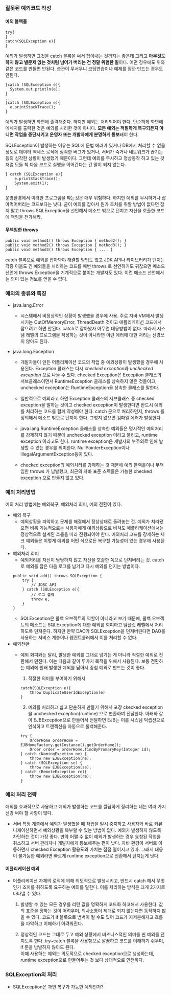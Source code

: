 
### 잘못된 예외코드 작성 
#### 예외 블랙홀 
```
try{
}
catch(SQLException e){
}
```
예외가 발생하면 그것을 catch 블록을 써서 잡아내는 것까지는 좋은데 그리고 **아무것도 하지 않고 별문제 없는 것처럼 넘어가 버리는 건 정말 위험한 일**이다. 
어떤 경우에도 위와 같은 코드를 만들면 안된다. 습관이 무서우니 코딩연습이나 예제를 잠깐 만드는 경우도 안된다. 

```
}catch (SQLException e){
  System.out.println(e);
}
...
}catch (SQLException e){
  e.printStackTrace();
}
```
예외가 발생하면 화면에 출력해준다. 하지만 예외는 처리되어야 한다. 단순하게 화면에 메세지를 출력한 것은 예외를 처리한 것이 아니다. 
**모든 예외는 적절하게 복구되든지 아니면 작업을 중단시키고 운영자 또는 개발자에게 분명하게 통보**돼야 한다. 

SQLException이 발생하는 이유는 SQL에 문법 에러가 있거나 DB에서 처리할 수 없을 정도로 데이터 액세스 로직에 심각한 버그가 있거나, 
서버가 죽거나 네트워크가 끊기는 등의 심각한 상황이 발생했기 때문이다. 그런데 예외를 무시하고 정상동작 하고 있는 것 처럼 모들 척 
다음 코드로 실행을 이어간다는 건 말이 되지 않는다. 

```
} catch (SQLException e){
	e.printStackTrace();
	System.exit(1);
}
```
운영환경에서 이러한 프로그램을 짜는것은 매우 위험하다. 하지만 예외를 무시하거나 잡아먹어버리는 코드보다는 낫다. 
굳이 예외를 잡아서 뭔가 조치를 취할 방법이 없다면 잡지 말고 throws SQLException을 선언해서 메소드 밖으로 던지고 자신을 호출한 코드에 책임을 전가해라. 


#### 무책임한 throws
```
public void method1() throws Exception { method2(); }
public void method2() throws Exception { method3(); }
public void method3() throws Exception { .... }

```
catch 블록으로 예외를 잡아봐야 해결할 방법도 없고 JDK API나 라이브러리가 던지는 각종 이읆도 긴 예외들을 처리하는 코드를 매번 throws 로 선언하기도 귀찮으면
메소드 선언에 throws Exception을 기계적으로 붙이는 개발자도 있다. 이런 메소드 선언에서는 의미 있는 정보를 얻을 수 없다. 

### 예외의 종류와 특징 
* java.lang.Error 
	* 시스템에서 비정상적인 상황이 발생했을 경우에 사용.  주로 자바 VM에서 발생시키는 OutOfMemoryError, ThreadDeath 것이고 애플리케이션 코드에서 잡으려고 하면 안된다. 
catch로 잡아봤자 아무런 대응방법이 없다. 따라서 시스템 레벨의 프로그램을 작성하는 것이 아니라면 이런 에러에 대한 처리는 신경쓰지 않아도 된다. 

* java.long.Exception 
	* 개발자들이 만든 어플리케이션 코드의 작업 중 예외상황이 발생했을 경우에 사용된다. Exception 클래스는 다시 *checked exception*과 *unchecked exception* 으로 나눌 수 있다. 
	 checked Exception은 Exception 클래스의 서브클래스이면서 RuntimeException 클래스를 상속하지 않은 것들이고, unchecked exception는 RuntimeException을 상속한 클래스를 말한다. 
	 
	* 일반적으로 예외라고 하면 Exception 클래스의 서브클래스 중 checked exception을 말하는 것이고 checked exception이 발생한다면 반드시 예외를 처리하는 코드를 함께 작성해야 한다. 
	catch 문으로 처리하던지, throws 를 정의해서 메소드 밖으로 던져야 한다. 그렇지 않으면 컴파일 에러가 발생한다. 
	
	* java.lang.RuntimeException 클래스를 상속한 예외들은 명시적인 예외처리를 강제하지 않기 때문에 unchecked exception 이라고 불리고, runtime exception 이라고도 한다. 
	runtime exception은 개발자의 부주의로 인해 발생할 수 있는 경우를 의미한다. NullPointerException이나 IllegalArgumentException등이 있다. 
	
	* checked exception의 예외처리를 강제하는 것 때문에 예외 블랙홀이나 무책임한 throws 가 남발했고, 최근의 자바 표준 스펙들은 가능한 checked exception 으로 만들지 않고 있다. 
	

### 예외 처리방법 
예외 처리 방법에는 예외복구, 예외처리 회피, 예외 전환이 있다. 
* 예외 복구 
	* 예외상황을 파악하고 문제를 해결에서 정상상태로 돌려놓는 것. 예외가 처리됐으면 비록 기능적으로는 사용자에게 예외상황으로 비쳐도 애플리케이션에서는 정상적으로 설계된 흐름을 따라 진행되어야 한다. 
	예외처리 코드를 강제하는 체크 예외들은 이렇게 예외를 어떤 식으로든 복구할 가능성이 있는 경우에 사용된다. 
* 예외처리 회피 
	* 예외처리를 자신이 담당하지 않고 자신을 호출한 쪽으로 던져버리는 것.  catch 로 예외를 잡은 다음 로그를 남기고 다시 예외를 던지는 방법이다. 
	```
	public void add() throws SQLException {
		try {
			// JDBC API
		} catch (SQLException e){
			// 로그 출력 
			throw e;
		}
	}
	```
	* SQLException은 콜백 오브젝트의 역할이 아니라고 보기 때문에, 콜백 오브젝트의 메소드는 SQLException에 대한 예외를 회피하고 템플릿 레벨에서 처리하도록 던져준다. 
	하지만 만약 DAO가 SQLException을 던져버린다면 DAO를 사용하는 서비스 계층이나 웹컨트롤러에서 이를 처리할 수 없다. 
* 예외전환 
	* 예외 회피와는 달리, 발생한 예외를 그대로 넘기는 게 아니라 적절한 예외로 전환해서 던진다. 이는 다음과 같이 두가지 목적을 위해서 사용된다. 
	보통 전환하는 예외에 원래 발생한 예외를 담아서 중첩 예외로 만드는 것이 좋다. 
		1. 적절한 의미를 부여하기 위해서 
		```
		catch(SQLException e){
			throw DuplicateUserIdException(e)
		}
		```
		
		2. 예외를 처리하고 쉽고 단순하게 만들기 위해서 포장 
		ckecked exception을 unchecked exception(runtime) 으로 변환하여 전달한다. 
		아래와 같이 EJBException으로 만들어서 전달하면 EJB는 이를 시스템 익셉션으로 인식하고 트랜잭션을 자동으로 롤백해준다. 
		```
		try { 
			OrderHome orderHome = EJBHomeFactory.getInstance().getOrderHome();
			Order order = orderHome.findByPromaryKey(Integer id); 
		} catch (NamingExcetion ne) {
			throw new EJBException(ne); 
		} catch (SQLException se) {
			throw new EJBException(se);
		} catch (RemoteException re){
			throw new EJBException(re);
		}
		```

### 예외 처리 전략 
예외를 효과적으로 사용하고 예외가 발생하는 코드를 깔끔하게 정리하는 데는 여러 가지 신경 써야 할 사항이 많다. 

* 서버 특정 계층에서 예외가 발생했을 때 작업을 일시 중지하고 사용자와 바로 커뮤니케이션하면서 예외상황을 복부할 수 있는 방법이 없다. 
예외가 발생하지 않도록 차단하는 것이 가장 좋다. 만약 어쩔 수 없이 예외가 발생하는 경우 요청된 작업을 취소하고 서버 관리자나 개발자에게 통보해주는 편이 낫다. 
자바 환경이 서버로 이동하면서 checked Exception 활용도와 가치는 점점 떨어지고 있따. 그래서 대응이 불가능한 예외라면 빠르게 runtime exception으로 전환해서 던지는게 낫다. 

#### 어플리케이션 예외 
* 어플리케이션 자체의 로직에 의해 의도적으로 발생시키고, 반드시 catch 해서 무엇인가 조치를 취하도록 요구하는 예외를 말한다. 
이를 처리하는 방식은 크게 2가지로 나타낼 수 있다. 

	1. 발생할 수 있는 모든 경우를 리턴 값을 명확하게 코드화 하고해서 사용한다.  값의 표준을 정하는 것이 어려우며, 의사소통이 제대로 되지 않는다면 동작하지 않을 수 있다. 
	코드가 if 블록으로 범벅이 될 수도 있어 코드가 지저분해지고 흐름을 파악하고 이해하기 어려워진다. 
	
	2. 정상적인 코드는 그대로 두고 예외 상황에서 비즈니스적인 의미를 띤 예외를 던지도록 한다. try~catch 블록을 사용함으로 깔끔하고 코드를 이해하기 쉬우며, if 문을 남발하지 않아도 된다.  
	 이때 사용하는 예외는 의도적으로 checked exception으로 생성하는데, runtime exception으로 만들어두는 것 보다 상대적으로 안전하다. 
	 

### SQLException의 처리 
* SQLException은 과연 복구가 가능한 예외인가?

	





		
	
	



